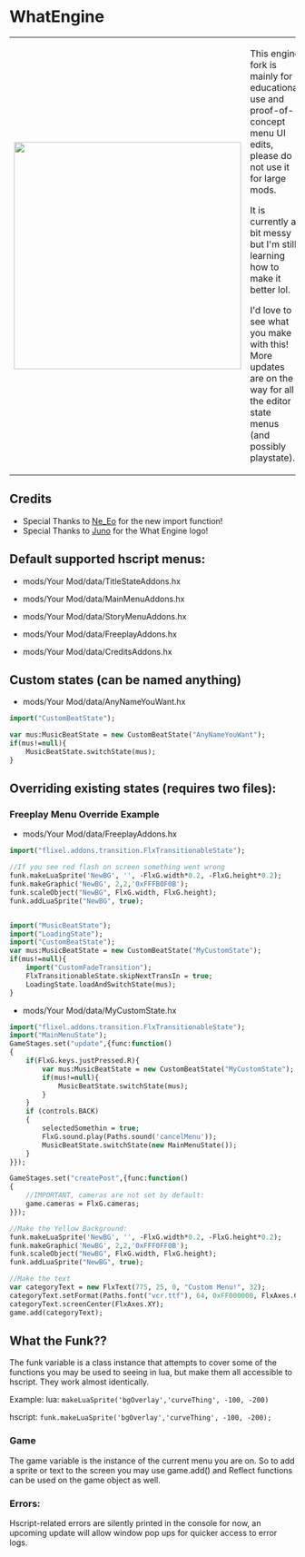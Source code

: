 # WhatEngine 

<table>
  <tr>
    <td><img src="https://github.com/Sonamaker1/What-Psych/blob/main/art/WhatTitle.png?raw=true" width="400" /> 
</td>
    <td><p>This engine fork is mainly for educational use and proof-of-concept menu UI edits, please do not use it for large mods.</p> <p>It is currently a bit messy but I'm still learning how to make it better lol.</p><p>I'd love to see what you make with this! More updates are on the way for all the editor state menus (and possibly playstate).
</p></td>
  </tr>
</table>


## Credits

- Special Thanks to [Ne_Eo](https://twitter.com/Ne_Eo_Twitch) for the new import function!
- Special Thanks to [Juno](https://twitter.com/anilmky_nikko) for the What Engine logo!

## Default supported hscript menus:
- mods/Your Mod/data/TitleStateAddons.hx

- mods/Your Mod/data/MainMenuAddons.hx

- mods/Your Mod/data/StoryMenuAddons.hx

- mods/Your Mod/data/FreeplayAddons.hx

- mods/Your Mod/data/CreditsAddons.hx

## Custom states (can be named anything)
- mods/Your Mod/data/AnyNameYouWant.hx
```haxe
import("CustomBeatState");

var mus:MusicBeatState = new CustomBeatState("AnyNameYouWant");
if(mus!=null){
    MusicBeatState.switchState(mus);
}
```
       



## Overriding existing states (requires two files):
### Freeplay Menu Override Example
- mods/Your Mod/data/FreeplayAddons.hx
```haxe
import("flixel.addons.transition.FlxTransitionableState");

//If you see red flash on screen something went wrong
funk.makeLuaSprite('NewBG', '', -FlxG.width*0.2, -FlxG.height*0.2);
funk.makeGraphic('NewBG', 2,2,'0xFFFB0F0B');
funk.scaleObject("NewBG", FlxG.width, FlxG.height);
funk.addLuaSprite("NewBG", true);


import("MusicBeatState");
import("LoadingState");
import("CustomBeatState");
var mus:MusicBeatState = new CustomBeatState("MyCustomState");
if(mus!=null){
    import("CustomFadeTransition");
    FlxTransitionableState.skipNextTransIn = true;
    LoadingState.loadAndSwitchState(mus);
}
```

- mods/Your Mod/data/MyCustomState.hx
```haxe
import("flixel.addons.transition.FlxTransitionableState");
import("MainMenuState");
GameStages.set("update",{func:function()
{
    if(FlxG.keys.justPressed.R){
        var mus:MusicBeatState = new CustomBeatState("MyCustomState");
        if(mus!=null){
            MusicBeatState.switchState(mus);
        }
    }
    if (controls.BACK)
    {
        selectedSomethin = true;
        FlxG.sound.play(Paths.sound('cancelMenu'));
        MusicBeatState.switchState(new MainMenuState());
    }
}});

GameStages.set("createPost",{func:function()
{
    //IMPORTANT, cameras are not set by default:
    game.cameras = FlxG.cameras;
}});

//Make the Yellow Background:
funk.makeLuaSprite('NewBG', '', -FlxG.width*0.2, -FlxG.height*0.2);
funk.makeGraphic('NewBG', 2,2,'0xFFF0FF0B');
funk.scaleObject("NewBG", FlxG.width, FlxG.height);
funk.addLuaSprite("NewBG", true);

//Make the text
var categoryText = new FlxText(775, 25, 0, "Custom Menu!", 32);
categoryText.setFormat(Paths.font("vcr.ttf"), 64, 0xFF000000, FlxAxes.CENTER, FlxTextBorderStyle.OUTLINE, 0xFFFFFFFF);
categoryText.screenCenter(FlxAxes.XY);
game.add(categoryText);
```

## What the Funk??
The funk variable is a class instance that attempts to cover some of the functions you may be used to seeing in lua, but make them all accessible to hscript. They work almost identically. 

Example:
lua:
`makeLuaSprite('bgOverlay','curveThing', -100, -200)`

hscript:
`funk.makeLuaSprite('bgOverlay','curveThing', -100, -200);`

### Game
The game variable is the instance of the current menu you are on. So to add a sprite or text to the screen you may use game.add() and Reflect functions can be used on the game object as well.

### Errors:
Hscript-related errors are silently printed in the console for now, an upcoming update will allow window pop ups for quicker access to error logs.
